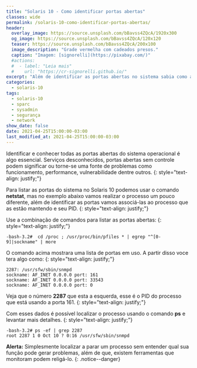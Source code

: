 ```yaml
---
title: "Solaris 10 - Como identificar portas abertas"
classes: wide
permalink: /solaris-10-como-identificar-portas-abertas/
header:
  overlay_image: https://source.unsplash.com/bBavss4ZQcA/1920x300
  og_image: https://source.unsplash.com/bBavss4ZQcA/120x120
  teaser: https://source.unsplash.com/bBavss4ZQcA/200x100
  image_description: "Grade vermelha com cadeados presos."
  caption: "Imagem: [signorelli](https://pixabay.com/)"
  #actions:
  #  - label: "Leia mais"
  #    url: "https://cr-signorelli.github.io/"
excerpt: "Além de identificar as portas abertas no sistema sabia como associá-las ao serviço correspondente."
categories:
  - solaris-10
tags:
  - solaris-10
  - sparc
  - sysadmin
  - segurança
  - network
show_date: false
date: 2021-04-25T15:00:00-03:00
last_modified_at: 2021-04-25T15:00:00-03:00
---
```


Identificar e conhecer todas as portas abertas do sistema operacional é algo essencial. Serviços desconhecidos, portas abertas sem controle podem significar ou torne-se uma fonte de problemas como funcionamento, performance, vulnerabilidade dentre outros. 
{: style="text-align: justify;"}

Para listar as portas do sistema no Solaris 10 podemos usar o comando **netstat**, mas no exemplo abaixo vamos realizar o processo um pouco diferente, além de identificar as portas vamos associá-las ao processo que as estão mantendo e seu PID.
{: style="text-align: justify;"}

Use a combinação de comandos para listar as portas abertas:
{: style="text-align: justify;"}

```console
-bash-3.2#  cd /proc ; /usr/proc/bin/pfiles * | egrep "^[0-9]|sockname" | more 
```

O comando acima mostrara uma lista de portas em uso. A partir disso voce tera algo como:
{: style="text-align: justify;"}

```console
2287: /usr/sfw/sbin/snmpd
sockname: AF_INET 0.0.0.0 port: 161
sockname: AF_INET 0.0.0.0 port: 33543
sockname: AF_INET 0.0.0.0 port: 0
```

Veja que o número **2287** que esta a esquerda, esse é o PID do processo que está usando a porta 161.
{: style="text-align: justify;"}

Com esses dados é possível localizar o processo usando o comando **ps** e levantar mais detalhes.
{: style="text-align: justify;"}

```console
-bash-3.2# ps -ef | grep 2287
root 2287 1 0 Oct 10 ? 0:16 /usr/sfw/sbin/snmpd
```

**Alerta:** Simplesmente localizar a parar um processo sem entender qual sua função pode gerar problemas, além de que, existem ferramentas que monitoram podem religá-lo.
{: .notice--danger}